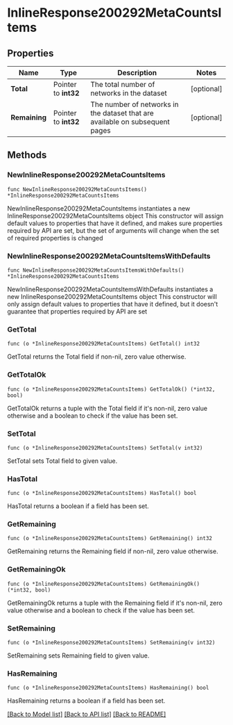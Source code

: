 # InlineResponse200292MetaCountsItems

## Properties

Name | Type | Description | Notes
------------ | ------------- | ------------- | -------------
**Total** | Pointer to **int32** | The total number of networks in the dataset | [optional] 
**Remaining** | Pointer to **int32** | The number of networks in the dataset that are available on subsequent pages | [optional] 

## Methods

### NewInlineResponse200292MetaCountsItems

`func NewInlineResponse200292MetaCountsItems() *InlineResponse200292MetaCountsItems`

NewInlineResponse200292MetaCountsItems instantiates a new InlineResponse200292MetaCountsItems object
This constructor will assign default values to properties that have it defined,
and makes sure properties required by API are set, but the set of arguments
will change when the set of required properties is changed

### NewInlineResponse200292MetaCountsItemsWithDefaults

`func NewInlineResponse200292MetaCountsItemsWithDefaults() *InlineResponse200292MetaCountsItems`

NewInlineResponse200292MetaCountsItemsWithDefaults instantiates a new InlineResponse200292MetaCountsItems object
This constructor will only assign default values to properties that have it defined,
but it doesn't guarantee that properties required by API are set

### GetTotal

`func (o *InlineResponse200292MetaCountsItems) GetTotal() int32`

GetTotal returns the Total field if non-nil, zero value otherwise.

### GetTotalOk

`func (o *InlineResponse200292MetaCountsItems) GetTotalOk() (*int32, bool)`

GetTotalOk returns a tuple with the Total field if it's non-nil, zero value otherwise
and a boolean to check if the value has been set.

### SetTotal

`func (o *InlineResponse200292MetaCountsItems) SetTotal(v int32)`

SetTotal sets Total field to given value.

### HasTotal

`func (o *InlineResponse200292MetaCountsItems) HasTotal() bool`

HasTotal returns a boolean if a field has been set.

### GetRemaining

`func (o *InlineResponse200292MetaCountsItems) GetRemaining() int32`

GetRemaining returns the Remaining field if non-nil, zero value otherwise.

### GetRemainingOk

`func (o *InlineResponse200292MetaCountsItems) GetRemainingOk() (*int32, bool)`

GetRemainingOk returns a tuple with the Remaining field if it's non-nil, zero value otherwise
and a boolean to check if the value has been set.

### SetRemaining

`func (o *InlineResponse200292MetaCountsItems) SetRemaining(v int32)`

SetRemaining sets Remaining field to given value.

### HasRemaining

`func (o *InlineResponse200292MetaCountsItems) HasRemaining() bool`

HasRemaining returns a boolean if a field has been set.


[[Back to Model list]](../README.md#documentation-for-models) [[Back to API list]](../README.md#documentation-for-api-endpoints) [[Back to README]](../README.md)


